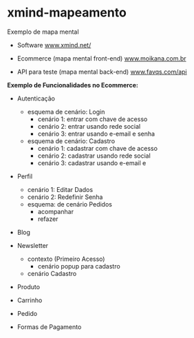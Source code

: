 # xmind-mapeamento
Exemplo de mapa mental

- Software
www.xmind.net/

- Ecommerce (mapa mental front-end)
www.moikana.com.br

- API para teste (mapa mental back-end)
www.favqs.com/api

**Exemplo de Funcionalidades no Ecommerce:**
* Autenticação 
    * esquema de cenário: Login
        * cenário 1: entrar com chave de acesso
        * cenário 2: entrar usando rede social
        * cenário 3: entrar usando e-email e senha
    * esquema de cenário: Cadastro
        * cenário 1: cadastrar com chave de acesso
        * cenário 2: cadastrar usando rede social
        * cenário 3: cadastrar usando e-email e 

* Perfil
    * cenário 1: Editar Dados
    * cenário 2: Redefinir Senha
    * esquema: de cenário Pedidos
        * acompanhar
        * refazer

* Blog

* Newsletter 
    * contexto (Primeiro Acesso)
        * cenário popup para cadastro
    * cenário Cadastro

* Produto
* Carrinho
* Pedido
* Formas de Pagamento
